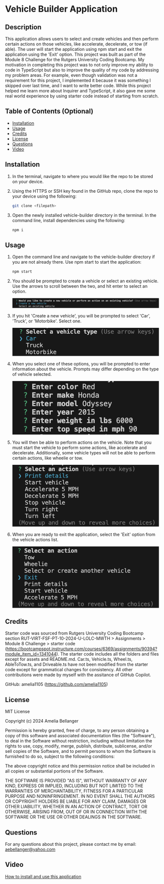 # Vehicle Builder Application

## Description

This application allows users to select and create vehicles and then perform certain actions on those vehicles, like accelerate, decelerate, or tow (if able). The user will start the application using npm start and exit the application using the 'Exit' option. This project was built as part of the Module 8 Challenge for the Rutgers University Coding Bootcamp. My motivation in completing this project was to not only improve my ability to code in TypeScript but also to improve the quality of my code by addressing my problem areas. For example, even though validation was not a requirement for this project, I implemented it because it was something I skipped over last time, and I want to write better code. While this project helped me learn more about Inquirer and TypeScript, it also gave me some real world experience by using starter code instead of starting from scratch.

## Table of Contents (Optional)

- [Installation](#installation)
- [Usage](#usage)
- [Credits](#credits)
- [License](#license)
- [Questions](#questions)
- [Video](#video)

## Installation

1. In the terminal, navigate to where you would like the repo to be stored on your device.

2. Using the HTTPS or SSH key found in the GitHub repo, clone the repo to your device using the following:

    ```sh
    git clone <filepath>
    ```

3. Open the newly installed vehicle-builder directory in the terminal. In the command line, install dependencies using the following:

    ```sh
    npm i
    ```

## Usage

1. Open the command line and navigate to the vehicle-builder directory if you are not already there. Use npm start to start the application:

    ```sh
    npm start
    ```

2. You should be prompted to create a vehicle or select an existing vehicle. Use the arrows to scroll between the two, and hit enter to select an option.

    ![options to create or select a vehicle](./assets/create-select.png)

3. If you hit 'Create a new vehicle', you will be prompted to select 'Car', 'Truck', or 'Motorbike'. Select one.

    ![options to create a type of vehicle](./assets/car-tr-mot.png)

4. When you select one of these options, you will be prompted to enter information about the vehicle. Prompts may differ depending on the type of vehicle selected.

    ![vehicle information prompts](./assets/vehicle-info.png)

5. You will then be able to perform actions on the vehicle. Note that you must start the vehicle to perform some actions, like accelerate and decelerate. Additionally, some vehicle types will not be able to perform certain actions, like wheelie or tow.

    ![list of vehicle actions](./assets/actions-list.png)

6. When you are ready to exit the application, select the 'Exit' option from the vehicle actions list.

    ![exit option in list](./assets/exit.png)

## Credits

Starter code was sourced from Rutgers University Coding Bootcamp section RUT-VIRT-FSF-PT-10-2024-U-LOLC-MWTH > Assignments > Module 8 Challenge > starter code (https://bootcampspot.instructure.com/courses/6369/assignments/90394?module_item_id=1341044). The starter code includes all the folders and files except for assets and README.md. Car.ts, Vehicle.ts, Wheel.ts, AbleToTow.ts, and Driveable.ts have not been modified from the starter code except for grammatical changes for consistency. All other contributions were made by myself with the assitance of GitHub Copilot. 

GitHub: amelia1105 (https://github.com/amelia1105)

## License

MIT License

Copyright (c) 2024 Amelia Bellanger

Permission is hereby granted, free of charge, to any person obtaining a copy
of this software and associated documentation files (the "Software"), to deal
in the Software without restriction, including without limitation the rights
to use, copy, modify, merge, publish, distribute, sublicense, and/or sell
copies of the Software, and to permit persons to whom the Software is
furnished to do so, subject to the following conditions:

The above copyright notice and this permission notice shall be included in all
copies or substantial portions of the Software.

THE SOFTWARE IS PROVIDED "AS IS", WITHOUT WARRANTY OF ANY KIND, EXPRESS OR
IMPLIED, INCLUDING BUT NOT LIMITED TO THE WARRANTIES OF MERCHANTABILITY,
FITNESS FOR A PARTICULAR PURPOSE AND NONINFRINGEMENT. IN NO EVENT SHALL THE
AUTHORS OR COPYRIGHT HOLDERS BE LIABLE FOR ANY CLAIM, DAMAGES OR OTHER
LIABILITY, WHETHER IN AN ACTION OF CONTRACT, TORT OR OTHERWISE, ARISING FROM,
OUT OF OR IN CONNECTION WITH THE SOFTWARE OR THE USE OR OTHER DEALINGS IN THE
SOFTWARE.

## Questions

For any questions about this project, please contact me by email: aebellanger@yahoo.com

## Video
[How to install and use this application](https://drive.google.com/file/d/1Qkz_SAvfPZBxoKmfxrzm1lQjeM0oQ0yZ/view?usp=sharing)